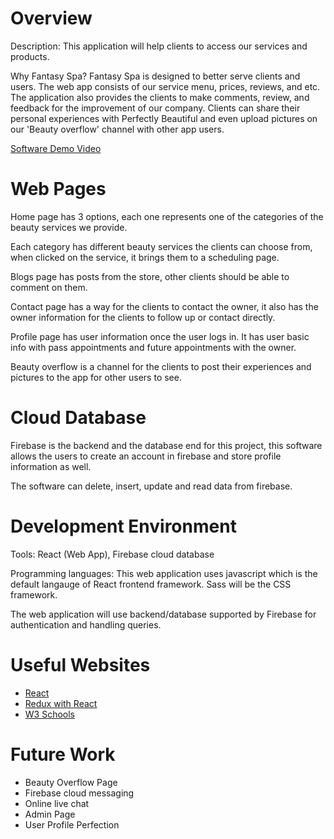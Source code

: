# Overview

Description:
This application will help clients to access our services and products.

Why Fantasy Spa?
Fantasy Spa is designed to better serve clients and users. The web app consists of our service menu, prices, reviews, and etc.
The application also provides the clients to make comments, review, and feedback for the improvement of our company.
Clients can share their personal experiences with Perfectly Beautiful and even upload pictures on our 'Beauty overflow' channel with other app users.

[Software Demo Video](https://www.loom.com/share/a236e45962934817ae230ac0506c273a)

# Web Pages

Home page has 3 options, each one represents one of the categories of the beauty services we provide.

Each category has different beauty services the clients can choose from, when clicked on the service, it brings them to a scheduling page.

Blogs page has posts from the store, other clients should be able to comment on them.

Contact page has a way for the clients to contact the owner, it also has the owner information for the clients to follow up or contact directly.

Profile page has user information once the user logs in. It has user basic info with pass appointments and future appointments with the owner.

Beauty overflow is a channel for the clients to post their experiences and pictures to the app for other users to see.

# Cloud Database

Firebase is the backend and the database end for this project, this software allows the users to create an account in firebase and store profile information as well.

The software can delete, insert, update and read data from firebase.

# Development Environment

Tools:
React (Web App), Firebase cloud database

Programming languages:
This web application uses javascript which is the default langauge of React frontend framework.
Sass will be the CSS framework.

The web application will use backend/database supported by Firebase for authentication and handling queries.

# Useful Websites

- [React](https://reactjs.org/)
- [Redux with React](https://www.youtube.com/watch?v=CVpUuw9XSjY)
- [W3 Schools](https://www.w3schools.com/)

# Future Work

- Beauty Overflow Page
- Firebase cloud messaging
- Online live chat
- Admin Page
- User Profile Perfection
